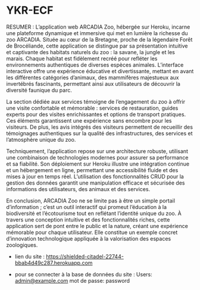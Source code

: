 # YKR-ECF

RESUMER :
L’application web ARCADIA Zoo, hébergée sur Heroku, incarne une plateforme dynamique et immersive qui met en lumière la richesse du zoo ARCADIA. Située au cœur de la Bretagne, proche de la légendaire Forêt de Brocéliande, cette application se distingue par sa présentation intuitive et captivante des habitats naturels du zoo : la savane, la jungle et les marais. Chaque habitat est fidèlement recréé pour refléter les environnements authentiques de diverses espèces animales. L’interface interactive offre une expérience éducative et divertissante, mettant en avant les différentes catégories d’animaux, des mammifères majestueux aux invertébrés fascinants, permettant ainsi aux utilisateurs de découvrir la diversité faunique du parc.

La section dédiée aux services témoigne de l’engagement du zoo à offrir une visite confortable et mémorable : services de restauration, guides experts pour des visites enrichissantes et options de transport pratiques. Ces éléments garantissent une expérience sans encombre pour les visiteurs. De plus, les avis intégrés des visiteurs permettent de recueillir des témoignages authentiques sur la qualité des infrastructures, des services et l’atmosphère unique du zoo.

Techniquement, l’application repose sur une architecture robuste, utilisant une combinaison de technologies modernes pour assurer sa performance et sa fiabilité. Son déploiement sur Heroku illustre une intégration continue et un hébergement en ligne, permettant une accessibilité fluide et des mises à jour en temps réel. L’utilisation des fonctionnalités CRUD pour la gestion des données garantit une manipulation efficace et sécurisée des informations des utilisateurs, des animaux et des services.

En conclusion, ARCADIA Zoo ne se limite pas à être un simple portail d’information ; c’est un outil interactif qui promeut l’éducation à la biodiversité et l’écotourisme tout en reflétant l’identité unique du zoo. À travers une conception intuitive et des fonctionnalités riches, cette application sert de pont entre le public et la nature, créant une expérience mémorable pour chaque utilisateur. Elle constitue un exemple concret d’innovation technologique appliquée à la valorisation des espaces zoologiques. 

- lien du site :
      https://shielded-citadel-22744-bbab4d49c287.herokuapp.com
  
- pour se connecter à la base de données du site :
    Users: admin@example.com
    mot de passe: password
 
 
